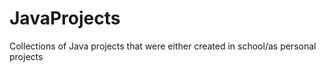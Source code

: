 # JavaProjects
Collections of Java projects that were either created in school/as personal projects
